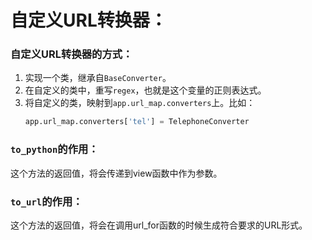 # 自定义URL转换器：

### 自定义URL转换器的方式：
1. 实现一个类，继承自`BaseConverter`。
2. 在自定义的类中，重写`regex`，也就是这个变量的正则表达式。
3. 将自定义的类，映射到`app.url_map.converters`上。比如：
    ```python
    app.url_map.converters['tel'] = TelephoneConverter
    ```

### `to_python`的作用：
这个方法的返回值，将会传递到view函数中作为参数。

### `to_url`的作用：
这个方法的返回值，将会在调用url_for函数的时候生成符合要求的URL形式。